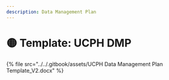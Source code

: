 ```yaml
---
description: Data Management Plan
---
```


# 🟡 Template: UCPH DMP

{% file src="../../.gitbook/assets/UCPH Data Management Plan Template_V2.docx" %}
